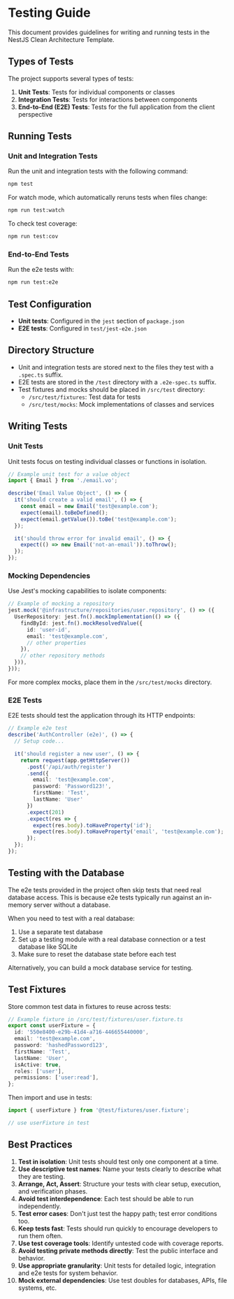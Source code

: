 # Testing Guide

This document provides guidelines for writing and running tests in the NestJS Clean Architecture Template.

## Types of Tests

The project supports several types of tests:

1. **Unit Tests**: Tests for individual components or classes
2. **Integration Tests**: Tests for interactions between components
3. **End-to-End (E2E) Tests**: Tests for the full application from the client perspective

## Running Tests

### Unit and Integration Tests

Run the unit and integration tests with the following command:

```bash
npm test
```

For watch mode, which automatically reruns tests when files change:

```bash
npm run test:watch
```

To check test coverage:

```bash
npm run test:cov
```

### End-to-End Tests

Run the e2e tests with:

```bash
npm run test:e2e
```

## Test Configuration

- **Unit tests**: Configured in the `jest` section of `package.json`
- **E2E tests**: Configured in `test/jest-e2e.json`

## Directory Structure

- Unit and integration tests are stored next to the files they test with a `.spec.ts` suffix.
- E2E tests are stored in the `/test` directory with a `.e2e-spec.ts` suffix.
- Test fixtures and mocks should be placed in `/src/test` directory:
  - `/src/test/fixtures`: Test data for tests
  - `/src/test/mocks`: Mock implementations of classes and services

## Writing Tests

### Unit Tests

Unit tests focus on testing individual classes or functions in isolation.

```typescript
// Example unit test for a value object
import { Email } from './email.vo';

describe('Email Value Object', () => {
  it('should create a valid email', () => {
    const email = new Email('test@example.com');
    expect(email).toBeDefined();
    expect(email.getValue()).toBe('test@example.com');
  });

  it('should throw error for invalid email', () => {
    expect(() => new Email('not-an-email')).toThrow();
  });
});
```

### Mocking Dependencies

Use Jest's mocking capabilities to isolate components:

```typescript
// Example of mocking a repository
jest.mock('@infrastructure/repositories/user.repository', () => ({
  UserRepository: jest.fn().mockImplementation(() => ({
    findById: jest.fn().mockResolvedValue({
      id: 'user-id',
      email: 'test@example.com',
      // other properties
    }),
    // other repository methods
  })),
}));
```

For more complex mocks, place them in the `/src/test/mocks` directory.

### E2E Tests

E2E tests should test the application through its HTTP endpoints:

```typescript
// Example e2e test
describe('AuthController (e2e)', () => {
  // Setup code...

  it('should register a new user', () => {
    return request(app.getHttpServer())
      .post('/api/auth/register')
      .send({
        email: 'test@example.com',
        password: 'Password123!',
        firstName: 'Test',
        lastName: 'User'
      })
      .expect(201)
      .expect(res => {
        expect(res.body).toHaveProperty('id');
        expect(res.body).toHaveProperty('email', 'test@example.com');
      });
  });
});
```

## Testing with the Database

The e2e tests provided in the project often skip tests that need real database access. This is because e2e tests typically run against an in-memory server without a database.

When you need to test with a real database:

1. Use a separate test database
2. Set up a testing module with a real database connection or a test database like SQLite
3. Make sure to reset the database state before each test

Alternatively, you can build a mock database service for testing.

## Test Fixtures

Store common test data in fixtures to reuse across tests:

```typescript
// Example fixture in /src/test/fixtures/user.fixture.ts
export const userFixture = {
  id: '550e8400-e29b-41d4-a716-446655440000',
  email: 'test@example.com',
  password: 'hashedPassword123',
  firstName: 'Test',
  lastName: 'User',
  isActive: true,
  roles: ['user'],
  permissions: ['user:read'],
};
```

Then import and use in tests:

```typescript
import { userFixture } from '@test/fixtures/user.fixture';

// use userFixture in test
```

## Best Practices

1. **Test in isolation**: Unit tests should test only one component at a time.
2. **Use descriptive test names**: Name your tests clearly to describe what they are testing.
3. **Arrange, Act, Assert**: Structure your tests with clear setup, execution, and verification phases.
4. **Avoid test interdependence**: Each test should be able to run independently.
5. **Test error cases**: Don't just test the happy path; test error conditions too.
6. **Keep tests fast**: Tests should run quickly to encourage developers to run them often.
7. **Use test coverage tools**: Identify untested code with coverage reports.
8. **Avoid testing private methods directly**: Test the public interface and behavior.
9. **Use appropriate granularity**: Unit tests for detailed logic, integration and e2e tests for system behavior.
10. **Mock external dependencies**: Use test doubles for databases, APIs, file systems, etc.